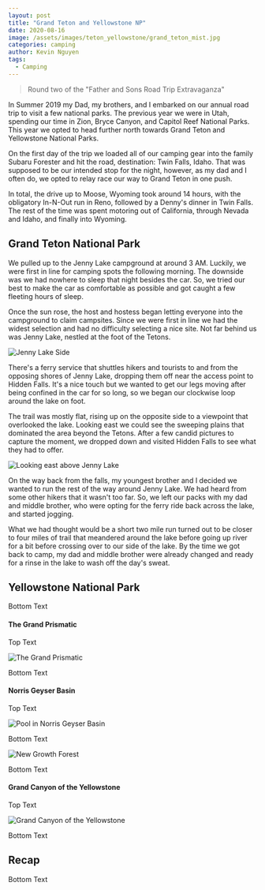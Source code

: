 ```yaml
---
layout: post
title: "Grand Teton and Yellowstone NP"
date: 2020-08-16
image: /assets/images/teton_yellowstone/grand_teton_mist.jpg
categories: camping
author: Kevin Nguyen
tags:
  - Camping
---
```


> Round two of the "Father and Sons Road Trip Extravaganza"

In Summer 2019 my Dad, my brothers, and I embarked on our annual road trip to visit a few national parks. The previous year we were in Utah, spending our time in Zion, Bryce Canyon, and Capitol Reef National Parks. This year we opted to head further north towards Grand Teton and Yellowstone National Parks.

On the first day of the trip we loaded all of our camping gear into the family Subaru Forester and hit the road, destination: Twin Falls, Idaho. That was supposed to be our intended stop for the night, however, as my dad and I often do, we opted to relay race our way to Grand Teton in one push.

In total, the drive up to Moose, Wyoming took around 14 hours, with the obligatory In-N-Out run in Reno, followed by a Denny's dinner in Twin Falls. The rest of the time was spent motoring out of California, through Nevada and Idaho, and finally into Wyoming.

## Grand Teton National Park

We pulled up to the Jenny Lake campground at around 3 AM. Luckily, we were first in line for camping spots the following morning. The downside was we had nowhere to sleep that night besides the car. So, we tried our best to make the car as comfortable as possible and got caught a few fleeting hours of sleep.

Once the sun rose, the host and hostess began letting everyone into the campground to claim campsites. Since we were first in line we had the widest selection and had no difficulty selecting a nice site. Not far behind us was Jenny Lake, nestled at the foot of the Tetons.

![Jenny Lake Side](/assets/images/teton_yellowstone/jenny_lake_side.jpg)

There's a ferry service that shuttles hikers and tourists to and from the opposing shores of Jenny Lake, dropping them off near the access point to Hidden Falls. It's a nice touch but we wanted to get our legs moving after being confined in the car for so long, so we began our clockwise loop around the lake on foot.

The trail was mostly flat, rising up on the opposite side to a viewpoint that overlooked the lake. Looking east we could see the sweeping plains that dominated the area beyond the Tetons. After a few candid pictures to capture the moment, we dropped down and visited Hidden Falls to see what they had to offer.

![Looking east above Jenny Lake](/assets/images/teton_yellowstone/jenny_lake.jpg)

On the way back from the falls, my youngest brother and I decided we wanted to run the rest of the way around Jenny Lake. We had heard from some other hikers that it wasn't too far. So, we left our packs with my dad and middle brother, who were opting for the ferry ride back across the lake, and started jogging.

What we had thought would be a short two mile run turned out to be closer to four miles of trail that meandered around the lake before going up river for a bit before crossing over to our side of the lake. By the time we got back to camp, my dad and middle brother were already changed and ready for a rinse in the lake to wash off the day's sweat.

## Yellowstone National Park

Bottom Text

#### The Grand Prismatic

Top Text

![The Grand Prismatic](/assets/images/teton_yellowstone/grand_prismatic.jpg#full)

Bottom Text

#### Norris Geyser Basin

Top Text

![Pool in Norris Geyser Basin](/assets/images/teton_yellowstone/norris_geyser_basin.jpg)

Bottom Text

![New Growth Forest](/assets/images/teton_yellowstone/new_growth.jpg#full)

Bottom Text

#### Grand Canyon of the Yellowstone

Top Text

![Grand Canyon of the Yellowstone](/assets/images/teton_yellowstone/grand_canyon_of_the_yellowstone.jpg)

Bottom Text

## Recap

Bottom Text
